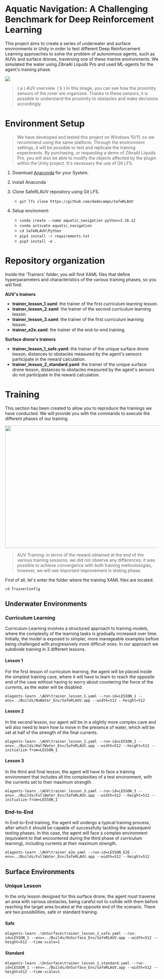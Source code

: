 # Aquatic Navigation: A Challenging Benchmark for Deep Reinforcement Learning

This project aims to create a series of underwater and surface environments in Unity in order to test different Deep Reinforcement Learning approaches to solve the problem of autonomous agents, such as AUVs and surface drones, traversing one of these marine environments. We simulated the water using ZibraAI Liquids Pro and used ML-agents for the agent's training phase.

![](https://i.imgur.com/oY8Z1El.jpg)
>( a ) AUV overview. ( b ) In this image, you can see how the proximity sensors of the rover are organized. Thanks to these sensors, it is possible to understand the proximity to obstacles and make decisions accordingly 

# Environment Setup
> We have developed and tested this project on Windows 10/11, so we recommend using the same platform. Through the environment settings, it will be possible to test and replicate the training experiments. By purchasing, or requesting a demo of ZibraAI Liquids Pro, you will also be able to modify the objects affected by the plugin within the Unity project.
> It's necessary the use of Git LFS.

1. Download  [Anaconda](https://www.anaconda.com/)  for your System.

2. Install Anaconda

3. Clone SafeRLAUV repository using Git LFS.

   - `git lfs clone https://github.com/dadecampo/SafeRLAUV`

4. Setup enviroment:
   - `conda create --name aquatic_navigation python=3.10.12`
   - `conda activate aquatic_navigation`
   - `cd SafeRLAUV\Python`
   - `pip3 install -r requirements.txt`
   - `pip3 install -e .`

# Repository organization
Inside the 'Trainers' folder, you will find XAML files that define hyperparameters and characteristics of the various training phases, so you will find:

**AUV's trainers**
 - **trainer_lesson_1.xaml**: the trainer of the first curriculum learning lesson.
 - **trainer_lesson_2.xaml**: the trainer of the second curriculum learning lesson.
 - **trainer_lesson_3.xaml**: the trainer of the first curriculum learning lesson.
 - **trainer_e2e.xaml**: the trainer of the end-to-end training.
   
**Surface drone's trainers**
 - **trainer_lesson_1_safe.yaml**: the trainer of the unique surface drone lesson, distances to obstacles measured by the agent's sensors participate in the reward calculation.
 - **trainer_lesson_2_standard.yaml**: the trainer of the unique surface drone lesson, distances to obstacles measured by the agent's sensors do not participate in the reward calculation.
   
# Training

This section has been created to allow you to reproduce the trainings we have conducted. We will provide you with the commands to execute the different phases of our training.

<img src="https://i.imgur.com/Xq0oO3o.jpg" width="678" height="400" align="center">

>AUV Training: in terms of the reward obtained at the end of the various training sessions, we did not observe any differences; it was possible to achieve convergence with both training methodologies, however, we will see important improvement in testing phase.

First of all, let's enter the folder where the training XAML files are located.

	cd TrainerConfig
## Underwater Environments
### Curriculum Learning
Curriculum Learning involves a structured approach to training models, where the complexity of the learning tasks is gradually increased over time. Initially, the model is exposed to simpler, more manageable examples before being challenged with progressively more difficult ones.
In our approach we subdivide training in 3 different lessons.

#### Lesson 1
For the first lesson of curriculum learning, the agent will be placed inside the simplest training cave, where it will have to learn to reach the opposite end of the cave without having to worry about countering the force of the currents, as the water will be disabled.

    mlagents-learn .\AUV\trainer_lesson_1.yaml --run-id=LESSON_1 --env=../Builds/NoWater_Env/SafeRLAUV.app --width=512 --height=512

#### Lesson 2
In the second lesson, our agent will be in a slightly more complex cave and will also need to learn how to move in the presence of water, which will be set at half of the strength of the final currents.

	mlagents-learn .\AUV\trainer_lesson_2.yaml --run-id=LESSON_2 --env=../Builds/HalfWater_Env/SafeRLAUV.app --width=512 --height=512 --initialize-from=LESSON_1

#### Lesson 3
In the third and final lesson, the agent will have to face a training environment that includes all the complexities of a test environment, with the currents set to their maximum strength.

	mlagents-learn .\AUV\trainer_lesson_3.yaml --run-id=LESSON_3 --env=../Builds/FullWater_Env/SafeRLAUV.app --width=512 --height=512 --initialize-from=LESSON_2

### End-to-End
In End-to-End training, the agent will undergo a typical training process, after which it should be capable of successfully tackling the subsequent testing phases. In this case, the agent will face a complex environment (equivalent to that encountered during the third phase of curriculum learning), including currents at their maximum strength.

	mlagents-learn .\AUV\trainer_e2e.yaml --run-id=LESSON_E2E --env=../Builds/FullWater_Env/SafeRLAUV.app --width=512 --height=512

## Surface Environments
### Unique Lesson
In the only lesson designed for this surface drone, the agent must traverse an area with various obstacles, being careful not to collide with them before reaching the target area located at the opposite end of the scenario.
There are two possibilities, safe or standard training.

#### Safe

    mlagents-learn .\OnSurface\trainer_lesson_1_safe.yaml --run-id=LESSON_1 --env=../Builds/OnSurface_Env/SafeRLAUV.app --width=512 --height=512 --time-scale=1

#### Standard
    
    mlagents-learn .\OnSurface\trainer_lesson_1_standard.yaml --run-id=LESSON_1 --env=../Builds/OnSurface_Env/SafeRLAUV.app --width=512 --height=512 --time-scale=1


